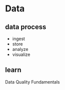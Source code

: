 # Data

## data process
- ingest
- store
- analyze
- visualize


## learn
Data Quality Fundamentals
